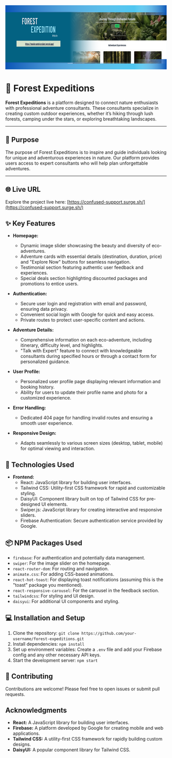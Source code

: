 <div align="center">
  <img height="200" src="https://raw.githubusercontent.com/SantanuBanik-Phy/forest-expidation-project/refs/heads/main/src/assets/forest-exp.png"  />
</div>

# 🌲 Forest Expeditions

**Forest Expeditions** is a platform designed to connect nature enthusiasts with professional adventure consultants. These consultants specialize in creating custom outdoor experiences, whether it’s hiking through lush forests, camping under the stars, or exploring breathtaking landscapes.

---

## 🧭 Purpose

The purpose of Forest Expeditions is to inspire and guide individuals looking for unique and adventurous experiences in nature. Our platform provides users access to expert consultants who will help plan unforgettable adventures.

---

## 🌐 Live URL

Explore the project live here: [https://confused-support.surge.sh/](https://confused-support.surge.sh/)

## ✨ Key Features

*   **Homepage:**
    *   Dynamic image slider showcasing the beauty and diversity of eco-adventures.
    *   Adventure cards with essential details (destination, duration, price) and "Explore Now" buttons for seamless navigation.
    *   Testimonial section featuring authentic user feedback and experiences.
    *   Special deals section highlighting discounted packages and promotions to entice users.

*   **Authentication:**
    *   Secure user login and registration with email and password, ensuring data privacy.
    *   Convenient social login with Google for quick and easy access.
    *   Private routes to protect user-specific content and actions.

*   **Adventure Details:**
    *   Comprehensive information on each eco-adventure, including itinerary, difficulty level, and highlights.
    *   "Talk with Expert" feature to connect with knowledgeable consultants during specified hours or through a contact form for personalized guidance.

*   **User Profile:**
    *   Personalized user profile page displaying relevant information and booking history.
    *   Ability for users to update their profile name and photo for a customized experience.

*   **Error Handling:**
    *   Dedicated 404 page for handling invalid routes and ensuring a smooth user experience.

*   **Responsive Design:**
    *   Adapts seamlessly to various screen sizes (desktop, tablet, mobile) for optimal viewing and interaction.

## 🚀 Technologies Used

*   **Frontend:**
    *   React: JavaScript library for building user interfaces.
    *   Tailwind CSS: Utility-first CSS framework for rapid and customizable styling.
    *   DaisyUI: Component library built on top of Tailwind CSS for pre-designed UI elements.
    *   Swiper.js: JavaScript library for creating interactive and responsive sliders.
    *   Firebase Authentication: Secure authentication service provided by Google.


## 📦 NPM Packages Used

*   `firebase`: For authentication and potentially data management.
*   `swiper`: For the image slider on the homepage.
*   `react-router-dom`: For routing and navigation.
*   `animate.css`: For adding CSS-based animations.
*   `react-hot-toast`: For displaying toast notifications (assuming this is the "toast" package you mentioned).
*   `react-responsive-carousel`: For the carousel in the feedback section.
*   `tailwindcss`: For styling and UI design.
*   `daisyui`: For additional UI components and styling.

## 💻 Installation and Setup

1.  Clone the repository: `git clone https://github.com/your-username/forest-expeditions.git`
2.  Install dependencies: `npm install`
3.  Set up environment variables: Create a `.env` file and add your Firebase config and any other necessary API keys.
4.  Start the development server: `npm start`

## 🤝 Contributing

Contributions are welcome! Please feel free to open issues or submit pull requests.


##  Acknowledgments

*   **React:** A JavaScript library for building user interfaces.
*   **Firebase:** A platform developed by Google for creating mobile and web applications.
*   **Tailwind CSS:** A utility-first CSS framework for rapidly building custom designs.
*   **DaisyUI:** A popular component library for Tailwind CSS.